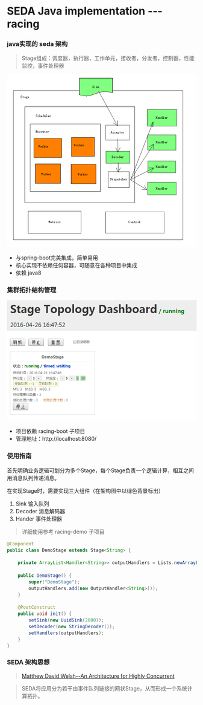 # SEDA Java implementation --- racing

### java实现的 **seda** 架构
> Stage组成：调度器，执行器，工作单元，接收者，分发者，控制器，性能监控，事件处理器

![架构图](racing_arc.png)

* 与spring-boot完美集成，简单易用
* 核心实现不依赖任何容器，可随意在各种项目中集成
* 依赖 java8


### 集群拓扑结构管理
![管理面板](dash.png)
* 项目依赖 racing-boot 子项目
* 管理地址：http://localhost:8080/

### 使用指南
首先明确业务逻辑可划分为多个Stage，每个Stage负责一个逻辑计算，相互之间用消息队列传递消息。

在实现Stage时，需要实现三大组件（在架构图中以绿色背景标出）
1. Sink 输入队列
2. Decoder 消息解码器
3. Hander 事件处理器

> 详细使用参考 racing-demo 子项目

```java
@Component
public class DemoStage extends Stage<String> {

    private ArrayList<Handler<String>> outputHandlers = Lists.newArrayList();

    public DemoStage() {
        super("DemoStage");
        outputHandlers.add(new OutputHandler<String>());
    }

    @PostConstruct
    public void init() {
        setSink(new UuidSink(2000));
        setDecoder(new StringDecoder());
        setHandlers(outputHandlers);
    }
}

```

### SEDA 架构思想
> [Matthew David Welsh--An Architecture for Highly Concurrent](http://www.eecs.harvard.edu/~mdw/papers/mdw-phdthesis.pdf)

> SEDA将应用分为若干由事件队列链接的网状Stage，从而形成一个系统计算拓扑。

